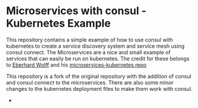 # Microservices with consul - Kubernetes Example

This repository contains a simple example of how to use consul with kubernetes to create a service discovery system and
service mesh using consul connect. The Microservices are a nice and small example of services that can easily be run on 
kubernetes. The credit for these belongs to [Eberhard Wolff](https://github.com/ewolff) and his 
[microservices-kubernetes repo](https://github.com/ewolff/microservice-kubernetes)

This repository is a fork of the original repository with the addition of consul and consul connect to the microservices.
There are also some minor changes to the kubernetes deployment files to make them work with consul.

 -